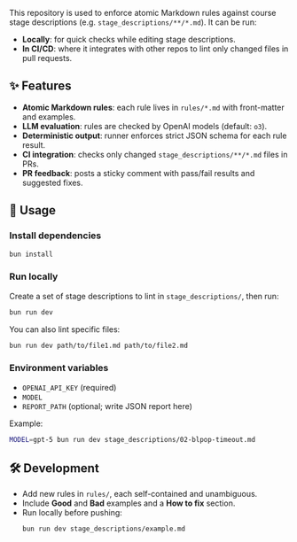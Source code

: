 This repository is used to enforce atomic Markdown rules against course stage descriptions (e.g. `stage_descriptions/**/*.md`). It can be run:
- **Locally**: for quick checks while editing stage descriptions.  
- **In CI/CD**: where it integrates with other repos to lint only changed files in pull requests.

## ✨ Features

- **Atomic Markdown rules**: each rule lives in `rules/*.md` with front-matter and examples.
- **LLM evaluation**: rules are checked by OpenAI models (default: `o3`).
- **Deterministic output**: runner enforces strict JSON schema for each rule result.
- **CI integration**: checks only changed `stage_descriptions/**/*.md` files in PRs.
- **PR feedback**: posts a sticky comment with pass/fail results and suggested fixes.

## 🚀 Usage

### Install dependencies

```bash
bun install
```

### Run locally

Create a set of stage descriptions to lint in `stage_descriptions/`, then run:

```bash
bun run dev
```

You can also lint specific files:

```bash
bun run dev path/to/file1.md path/to/file2.md
```

### Environment variables

* `OPENAI_API_KEY` (required)
* `MODEL`
* `REPORT_PATH` (optional; write JSON report here)

Example:

```bash
MODEL=gpt-5 bun run dev stage_descriptions/02-blpop-timeout.md
```

## 🛠 Development

* Add new rules in `rules/`, each self-contained and unambiguous.
* Include **Good** and **Bad** examples and a **How to fix** section.
* Run locally before pushing:
  ```bash
  bun run dev stage_descriptions/example.md
  ```
